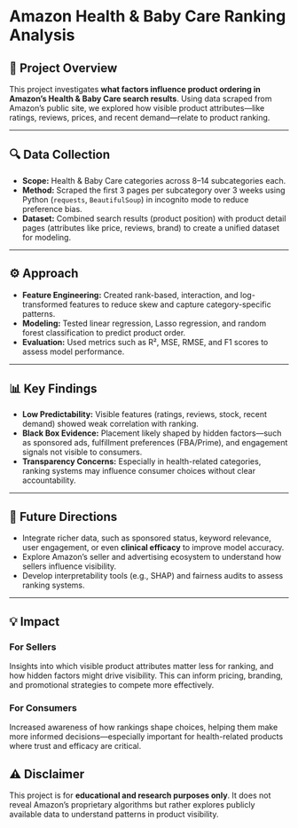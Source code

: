 # Amazon Health & Baby Care Ranking Analysis

## 📝 Project Overview  
This project investigates **what factors influence product ordering in Amazon’s Health & Baby Care search results**. Using data scraped from Amazon’s public site, we explored how visible product attributes—like ratings, reviews, prices, and recent demand—relate to product ranking.

---

## 🔍 Data Collection  
- **Scope:** Health & Baby Care categories across 8–14 subcategories each.  
- **Method:** Scraped the first 3 pages per subcategory over 3 weeks using Python (`requests`, `BeautifulSoup`) in incognito mode to reduce preference bias.  
- **Dataset:** Combined search results (product position) with product detail pages (attributes like price, reviews, brand) to create a unified dataset for modeling.

---

## ⚙️ Approach  
- **Feature Engineering:** Created rank-based, interaction, and log-transformed features to reduce skew and capture category-specific patterns.  
- **Modeling:** Tested linear regression, Lasso regression, and random forest classification to predict product order.  
- **Evaluation:** Used metrics such as R², MSE, RMSE, and F1 scores to assess model performance.

---

## 📊 Key Findings  
- **Low Predictability:** Visible features (ratings, reviews, stock, recent demand) showed weak correlation with ranking.  
- **Black Box Evidence:** Placement likely shaped by hidden factors—such as sponsored ads, fulfillment preferences (FBA/Prime), and engagement signals not visible to consumers.  
- **Transparency Concerns:** Especially in health-related categories, ranking systems may influence consumer choices without clear accountability.

---

## 🚀 Future Directions  
- Integrate richer data, such as sponsored status, keyword relevance, user engagement, or even **clinical efficacy** to improve model accuracy.  
- Explore Amazon’s seller and advertising ecosystem to understand how sellers influence visibility.  
- Develop interpretability tools (e.g., SHAP) and fairness audits to assess ranking systems.

---

## 💡 Impact  
### For Sellers  
Insights into which visible product attributes matter less for ranking, and how hidden factors might drive visibility. This can inform pricing, branding, and promotional strategies to compete more effectively.

### For Consumers  
Increased awareness of how rankings shape choices, helping them make more informed decisions—especially important for health-related products where trust and efficacy are critical.

## ⚠️ Disclaimer  
This project is for **educational and research purposes only**. It does not reveal Amazon’s proprietary algorithms but rather explores publicly available data to understand patterns in product visibility.

